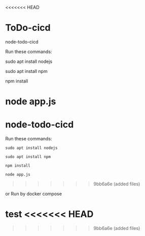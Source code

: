 <<<<<<< HEAD
# ToDo-cicd
node-todo-cicd

Run these commands:

sudo apt install nodejs

sudo apt install npm

npm install

node app.js
=======
# node-todo-cicd

Run these commands:


`sudo apt install nodejs`


`sudo apt install npm`


`npm install`

`node app.js`
>>>>>>> 9bb6a6e (added files)

or Run by docker compose

test
<<<<<<< HEAD
=======

>>>>>>> 9bb6a6e (added files)
